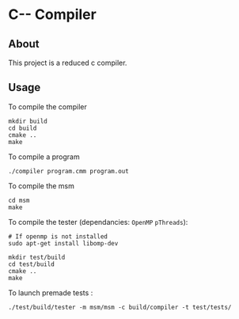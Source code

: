 # C-- Compiler

## About

This project is a reduced c compiler.
## Usage

To compile the compiler
```shell
mkdir build
cd build
cmake ..
make
```

To compile a program
```shell
./compiler program.cmm program.out
```

To compile the msm
```shell
cd msm
make
```

To compile the tester (dependancies: `OpenMP` `pThreads`):
```shell
# If openmp is not installed
sudo apt-get install libomp-dev
```
```shell
mkdir test/build
cd test/build
cmake ..
make
```

To launch premade tests :
```shell
./test/build/tester -m msm/msm -c build/compiler -t test/tests/
```
